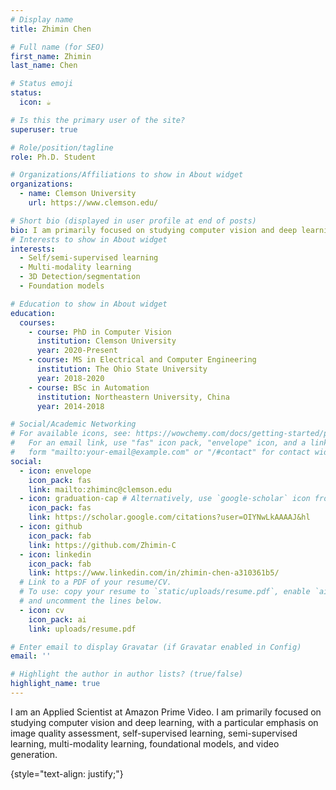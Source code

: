 ```yaml
---
# Display name
title: Zhimin Chen

# Full name (for SEO)
first_name: Zhimin
last_name: Chen

# Status emoji
status:
  icon: ☕️

# Is this the primary user of the site?
superuser: true

# Role/position/tagline
role: Ph.D. Student

# Organizations/Affiliations to show in About widget
organizations:
  - name: Clemson University
    url: https://www.clemson.edu/

# Short bio (displayed in user profile at end of posts)
bio: I am primarily focused on studying computer vision and deep learning, with a particular emphasis on image quality assessment, self-supervised learning, semi-supervised learning, multi-modality learning, and foundational models.
# Interests to show in About widget
interests:
  - Self/semi-supervised learning
  - Multi-modality learning
  - 3D Detection/segmentation
  - Foundation models

# Education to show in About widget
education:
  courses:
    - course: PhD in Computer Vision
      institution: Clemson University
      year: 2020-Present
    - course: MS in Electrical and Computer Engineering
      institution: The Ohio State University
      year: 2018-2020
    - course: BSc in Automation
      institution: Northeastern University, China
      year: 2014-2018

# Social/Academic Networking
# For available icons, see: https://wowchemy.com/docs/getting-started/page-builder/#icons
#   For an email link, use "fas" icon pack, "envelope" icon, and a link in the
#   form "mailto:your-email@example.com" or "/#contact" for contact widget.
social:
  - icon: envelope
    icon_pack: fas
    link: mailto:zhiminc@clemson.edu
  - icon: graduation-cap # Alternatively, use `google-scholar` icon from `ai` icon pack
    icon_pack: fas
    link: https://scholar.google.com/citations?user=OIYNwLkAAAAJ&hl
  - icon: github
    icon_pack: fab
    link: https://github.com/Zhimin-C
  - icon: linkedin
    icon_pack: fab
    link: https://www.linkedin.com/in/zhimin-chen-a310361b5/
  # Link to a PDF of your resume/CV.
  # To use: copy your resume to `static/uploads/resume.pdf`, enable `ai` icons in `params.yaml`,
  # and uncomment the lines below.
  - icon: cv
    icon_pack: ai
    link: uploads/resume.pdf

# Enter email to display Gravatar (if Gravatar enabled in Config)
email: ''

# Highlight the author in author lists? (true/false)
highlight_name: true
---
```


I am an Applied Scientist at Amazon Prime Video. I am primarily focused on studying computer vision and deep learning, with a particular emphasis on image quality assessment, self-supervised learning, semi-supervised learning, multi-modality learning, foundational models, and video generation.

{style="text-align: justify;"}
